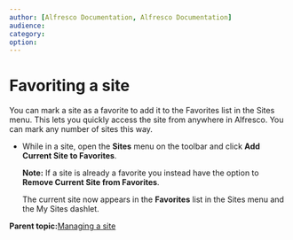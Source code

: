 ```yaml
---
author: [Alfresco Documentation, Alfresco Documentation]
audience: 
category: 
option: 
---
```


# Favoriting a site

You can mark a site as a favorite to add it to the Favorites list in the Sites menu. This lets you quickly access the site from anywhere in Alfresco. You can mark any number of sites this way.

-   While in a site, open the **Sites** menu on the toolbar and click **Add Current Site to Favorites**.

    **Note:** If a site is already a favorite you instead have the option to **Remove Current Site from Favorites**.

    The current site now appears in the **Favorites** list in the Sites menu and the My Sites dashlet.


**Parent topic:**[Managing a site](../concepts/site-build.md)

